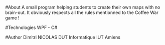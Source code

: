 #About
A small program helping students to create their own maps with no brain-out.
It obviously respects all the rules mentionned to the Coffee War game !

#Technologies
WPF - C#

#Author
Dimitri NICOLAS
DUT Informatique
IUT Amiens
